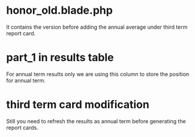 # honor_old.blade.php

It contains the version before adding the annual average under third term report card.

# part_1 in results table

For annual term results only we are using this column to store the position for annual term.

# third term card modification

Still you need to refresh the results as annual term before generating the report cards.
